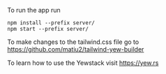 To run the app run 

```lang-none
npm install --prefix server/
npm start --prefix server/
```

To make changes to the tailwind.css file go to https://github.com/matiu2/tailwind-yew-builder

To learn how to use the Yewstack visit https://yew.rs